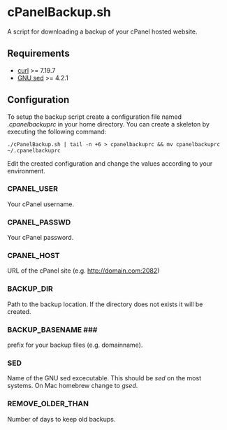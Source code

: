 cPanelBackup.sh
===============

A script for downloading a backup of your cPanel hosted website.

Requirements
------------

* [curl](http://curl.haxx.se/) >= 7.19.7
* [GNU sed](http://www.gnu.org/software/sed/) >= 4.2.1

Configuration
-------------

To setup the backup script create a configuration file named *.cpanelbackuprc*
in your home directory. You can create a skeleton by executing the following
command:

    ./cPanelBackup.sh | tail -n +6 > cpanelbackuprc && mv cpanelbackuprc ~/.cpanelbackuprc

Edit the created configuration and change the values according to your
environment.

### CPANEL_USER ###

Your cPanel username.

### CPANEL_PASSWD ###

Your cPanel password.

### CPANEL_HOST ###

URL of the cPanel site (e.g. http://domain.com:2082)

### BACKUP_DIR ###

Path to the backup location. If the directory does not exists it will be
created.

### BACKUP_BASENAME ### ###

prefix for your backup files (e.g. domainname).

### SED ###

Name of the GNU sed excecutable. This should be *sed* on the most systems. On
Mac homebrew change to *gsed*.

### REMOVE_OLDER_THAN ###

Number of days to keep old backups. 